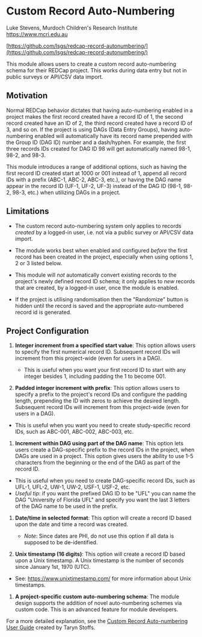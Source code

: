 # Custom Record Auto-Numbering

Luke Stevens, Murdoch Children's Research Institute https://www.mcri.edu.au

[https://github.com/lsgs/redcap-record-autonumbering/](https://github.com/lsgs/redcap-record-autonumbering/)

This module allows users to create a custom record auto-numbering schema for their REDCap project. This works during data entry but not in public surveys or API/CSV data import.

## Motivation

Normal REDCap behavior dictates that having auto-numbering enabled in a project makes the first record created have a record ID of 1, the second record created have an ID of 2, the third record created have a record ID of 3, and so on. If the project is using DAGs (Data Entry Groups), having auto-numbering enabled will automatically have its record name prepended with the Group ID (DAG ID) number and a dash/hyphen. For example, the first three records IDs created for DAG ID 98 will get automatically named 98-1, 98-2, and 98-3.

This module introduces a range of additional options, such as having the first record ID created start at 1000 or 001 instead of 1, append all record IDs with a prefix (ABC-1, ABC-2, ABC-3, etc.), or having the DAG name appear in the record ID (UF-1, UF-2, UF-3) instead of the DAG ID (98-1, 98-2, 98-3, etc.) when utilizing DAGs in a project.

## Limitations

-   The custom record auto-numbering system only applies to records *created* by a logged-in user, i.e. not via a public survey or API/CSV data import.

-   The module works best when enabled and configured *before* the first record has been created in the project, especially when using options 1, 2 or 3 listed below.

-   This module will *not* automatically convert existing records to the project's newly defined record ID schema; it only applies to *new* records that are created, by a logged-in user, once the module is enabled.

-   If the project is utilising randomisation then the "Randomize" button is hidden until the record is saved and the appropriate auto-numbered record id is generated.

## Project Configuration

1. **Integer increment from a specified start value**: This option allows users to specify the first numerical record ID. Subsequent record IDs will increment from this project-wide (even for users in a DAG).
    - This is useful when you want your first record ID to start with any integer besides 1, including padding the 1 to become 001.

1. **Padded integer increment with prefix**: This option allows users to specify a prefix to the project's record IDs and configure the padding length, prepending the ID with zeros to achieve the desired length. Subsequent record IDs will increment from this project-wide (even for users in a DAG).
  - This is useful when you want you need to create study-specific record IDs, such as ABC-001, ABC-002, ABC-003, etc.

1. **Increment within DAG using part of the DAG name**: This option lets users create a DAG-specific prefix to the record IDs in the project, when DAGs are used in a project. This option gives users the ability to use 1-5 characters from the beginning or the end of the DAG as part of the record ID.
  - This is useful when you need to create DAG-specific record IDs, such as UFL-1, UFL-2, UW-1, UW-2, USF-1, USF-2, etc.
  - _Useful tip_: if you want the prefixed DAG ID to be "UFL" you can name the DAG "University of Florida UFL" and specify you want the last 3 letters of the DAG name to be used in the prefix.

1. **Date/time in selected format**: This option will create a record ID based upon the date and time a record was created.
    - _Note_: Since dates are PHI, do not use this option if all data is supposed to be de-identified.

1. **Unix timestamp (16 digits)**: This option will create a record ID based upon a Unix timestamp. A Unix timestamp is the number of seconds since January 1st, 1970 (UTC).
  - See: <https://www.unixtimestamp.com/> for more information about Unix timestamps.

1. **A project-specific custom auto-numbering schema**: The module design supports the addition of novel auto-numbering schemes via custom code. This is an advanced feature for module developers.

For a more detailed explanation, see the [Custom Record Auto-numbering User Guide](https://www.ctsi.ufl.edu/wordpress/files/2021/04/Custom-Record-Auto-numbering-External-Module-User-Guide.pdf) created by Taryn Stoffs.
